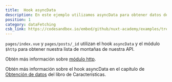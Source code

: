 ```yaml
---
title:  Hook asyncData
description: En este ejemplo utilizamos asyncData para obtener datos de nuestra API.
position: 1
category: dataFetching
csb_link: https://codesandbox.io/embed/github/nuxt-academy/examples/tree/master/data-fetching/async-data-hook?fontsize=14&hidenavigation=1&theme=dark&view=editor
---
```


<example-intro></example-intro>

`pages/index.vue` y `pages/posts/_id` utilizan el hook `asyncData`  y el módulo `$http` para obtener nuestra lista de montañas de nuestra API.

<base-alert type="next">

Obtén más información sobre [módulo http](https://http.nuxtjs.org/).

</base-alert>

<base-alert type="next">

Obtén más información sobre el hook asyncData en el capítulo de [Obtención de datos](/docs/2.x/features/data-fetching) del libro de Características.

</base-alert>

<code-sandbox :src="csb_link"></code-sandbox>
